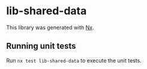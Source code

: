 # lib-shared-data

This library was generated with [Nx](https://nx.dev).

## Running unit tests

Run `nx test lib-shared-data` to execute the unit tests.
